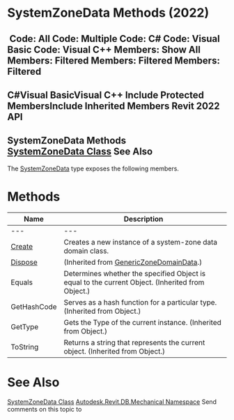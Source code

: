 # SystemZoneData Methods (2022)

﻿
 Code: All Code: Multiple Code: C# Code: Visual Basic Code: Visual C++  Members: Show All Members: Filtered Members: Filtered Members: Filtered   
---  
C#Visual BasicVisual C++
Include Protected MembersInclude Inherited Members
Revit 2022 API  
---  
SystemZoneData Methods  
[SystemZoneData Class](e05367c4-2f7f-2760-a744-c1f7bca68424.md "SystemZoneData Class") See Also  
---  
The [SystemZoneData](e05367c4-2f7f-2760-a744-c1f7bca68424.md "SystemZoneData Class") type exposes the following members.
# Methods
| Name | Description |
| --- | --- |
| --- | --- | --- |
| [Create](79ffc8b2-8b6a-ee3f-6e76-6ba002128bac.md "Create Method") | Creates a new instance of a system-zone data domain class. |
| [Dispose](136b0614-6046-d1cb-3001-0940281dc129.md "Dispose Method") | (Inherited from [GenericZoneDomainData](c2c91032-f21e-f0b7-0c3b-73e720f42d68.md "GenericZoneDomainData Class").) |
| Equals | Determines whether the specified Object is equal to the current Object. (Inherited from Object.) |
| GetHashCode | Serves as a hash function for a particular type.  (Inherited from Object.) |
| GetType | Gets the Type of the current instance. (Inherited from Object.) |
| ToString | Returns a string that represents the current object. (Inherited from Object.) |

# See Also
[SystemZoneData Class](e05367c4-2f7f-2760-a744-c1f7bca68424.md "SystemZoneData Class")
[Autodesk.Revit.DB.Mechanical Namespace](0eafd899-5912-56fd-94b1-d286156e26fc.md "Autodesk.Revit.DB.Mechanical Namespace")
Send comments on this topic to 